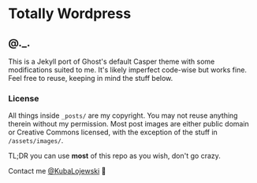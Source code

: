 Totally Wordpress
==================

## @._.

This is a Jekyll port of Ghost's default Casper theme with some modifications suited to me. It's likely imperfect code-wise but works fine. Feel free to reuse, keeping in mind the stuff below.

### License

All things inside `_posts/` are my copyright. You may not reuse anything therein without my permission. Most post images are either public domain or Creative Commons licensed, with the exception of the stuff in `/assets/images/`.

TL;DR you can use **most** of this repo as you wish, don't go crazy.

Contact me [@KubaLojewski](https://twitter.com/KubaLojewski) :wave:
